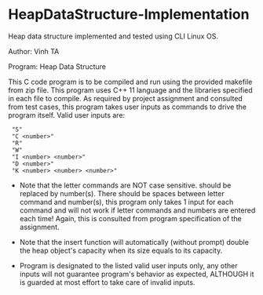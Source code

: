 # HeapDataStructure-Implementation
Heap data structure implemented and tested using CLI Linux OS.


Author: Vinh TA

Program: Heap Data Structure


This C code program is to be compiled and run using the provided makefile from zip file. This program uses C++ 11 language and the libraries specified in each file to compile. As required by project assignment and consulted from test cases, this program takes user inputs as commands to drive the program itself. Valid user inputs are:

     "S"
     "C <number>"
     "R"
     "W"
     "I <number> <number>"
     "D <number>"
     "K <number> <number> <number>"

 * Note that the letter commands are NOT case sensitive. <number> should be replaced by number(s). There should be spaces between letter command and number(s), this program only takes 1 input for each command and will not work if letter commands and numbers are entered each time! Again, this is consulted from program specification of the assignment.

 * Note that the insert function will automatically (without prompt) double the heap object's capacity when its size equals to its capacity.

 * Program is designated to the listed valid user inputs only, any other inputs will not guarantee program's behavior as expected, ALTHOUGH it is guarded at most effort to take care of invalid inputs.
